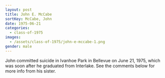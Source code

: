 ```yaml
---
layout: post
title: John E. McCabe
sortKey: McCabe, John
date: 1975-06-21
categories:
  - class-of-1975
images:
  - /assets/class-of-1975/john-e-mccabe-1.png
gender: male
---
```

John committed suicide in Ivanhoe Park in Bellevue on June 21, 1975, which was soon after he graduated from Interlake. See the comments below for more info from his sister.